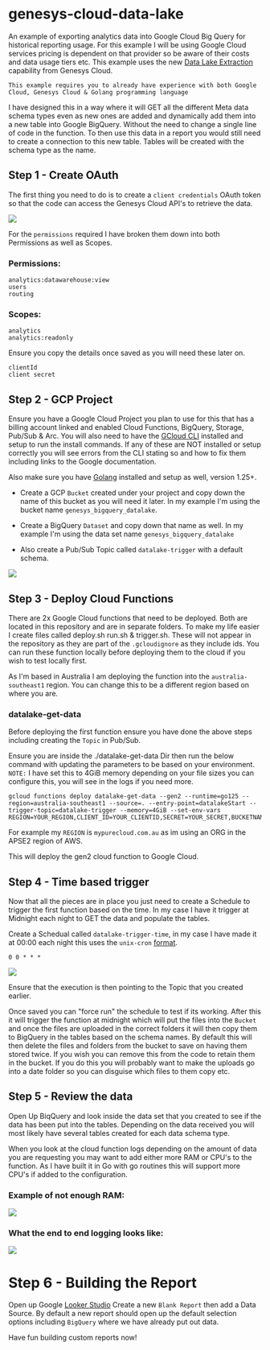 # genesys-cloud-data-lake

An example of exporting analytics data into Google Cloud Big Query for historical reporting usage. For this example I will be using Google Cloud services pricing is dependent on that provider so be aware of their costs and data usage tiers etc. This example uses the new [Data Lake Extraction](https://developer.genesys.cloud/analyticsdatamanagement/analytics/extraction/) capability from Genesys Cloud.

`This example requires you to already have experience with both Google Cloud, Genesys Cloud & Golang programming language`

I have designed this in a way where it will GET all the different Meta data schema types even as new ones are added and dynamically add them into a new table into Google BigQuery. Without the need to change a single line of code in the function. To then use this data in a report you would still need to create a connection to this new table. Tables will be created with the schema type as the name.

## Step 1 - Create OAuth

The first thing you need to do is to create a `client credentials` OAuth token so that the code can access the Genesys Cloud API's to retrieve the data.

![](/images/oauth.png?raw=true)

For the `permissions` required I have broken them down into both Permissions as well as Scopes.

### Permissions:
```
analytics:datawarehouse:view
users
routing
```
### Scopes:
```
analytics
analytics:readonly
```

Ensure you copy the details once saved as you will need these later on.

```
clientId
client secret
```

## Step 2 - GCP Project

Ensure you have a Google Cloud Project you plan to use for this that has a billing account linked and enabled Cloud Functions, BigQuery, Storage, Pub/Sub & Arc. You will also need to have the [GCloud CLI](https://cloud.google.com/sdk/docs/install) installed and setup to run the install commands. If any of these are NOT installed or setup correctly you will see errors from the CLI stating so and how to fix them including links to the Google documentation.

Also make sure you have [Golang](https://go.dev/doc/install) installed and setup as well, version 1.25+.

- Create a GCP `Bucket` created under your project and copy down the name of this bucket as you will need it later. In my example I'm using the bucket name `genesys_bigquery_datalake`.

- Create a BigQuery `Dataset` and copy down that name as well. In my example I'm using the data set name `genesys_bigquery_datalake`

- Also create a Pub/Sub Topic called `datalake-trigger` with a default schema.

![](/images/topic.png?raw=true)

## Step 3 - Deploy Cloud Functions

There are 2x Google Cloud functions that need to be deployed. Both are located in this repository and are in separate folders. To make my life easier I create files called deploy.sh run.sh & trigger.sh. These will not appear in the repository as they are part of the `.gcloudignore` as they include ids. You can run these function locally before deploying them to the cloud if you wish to test locally first.

As I'm based in Australia I am deploying the function into the `australia-southeast1` region. You can change this to be a different region based on where you are.

### datalake-get-data

Before deploying the first function ensure you have done the above steps including creating the `Topic` in Pub/Sub.

Ensure you are inside the ./datalake-get-data Dir then run the below command with updating the parameters to be based on your environment. `NOTE:` I have set this to 4GiB memory depending on your file sizes you can configure this, you will see in the logs if you need more.

```
gcloud functions deploy datalake-get-data --gen2 --runtime=go125 --region=australia-southeast1 --source=. --entry-point=datalakeStart --trigger-topic=datalake-trigger --memory=4GiB --set-env-vars REGION=YOUR_REGION,CLIENT_ID=YOUR_CLIENTID,SECRET=YOUR_SECRET,BUCKETNAME=YOUR_BUCKET_NAME,PROJECTID=YOUR_PROJECTID,DATASETID=YOUR_DATASETID
```

For example my `REGION` is `mypurecloud.com.au` as im using an ORG in the APSE2 region of AWS.

This will deploy the gen2 cloud function to Google Cloud.

## Step 4 - Time based trigger

Now that all the pieces are in place you just need to create a Schedule to trigger the first function based on the time. In my case I have it trigger at Midnight each night to GET the data and populate the tables.

Create a Schedual called `datalake-trigger-time`, in my case I have made it at 00:00 each night this uses the `unix-cron` [format](https://cloud.google.com/scheduler/docs/configuring/cron-job-schedules).

```
0 0 * * *
```

![](/images/schedual.png?raw=true)

Ensure that the execution is then pointing to the Topic that you created earlier.

Once saved you can "force run" the schedule to test if its working. After this it will trigger the function at midnight which will put the files into the `Bucket` and once the files are uploaded in the correct folders it will then copy them to BigQuery in the tables based on the schema names. By default this will then delete the files and folders from the bucket to save on having them stored twice. If you wish you can remove this from the code to retain them in the bucket. If you do this you will probably want to make the uploads go into a date folder so you can disguise which files to them copy etc.

## Step 5 - Review the data

Open Up BiqQuery and look inside the data set that you created to see if the data has been put into the tables. Depending on the data received you will most likely have several tables created for each data schema type.

When you look at the cloud function logs depending on the amount of data you are requesting you may want to add either more RAM or CPU's to the function. As I have built it in Go with go routines this will support more CPU's if added to the configuration.

### Example of not enough RAM:
![](/images/error.png?raw=true)

### What the end to end logging looks like:
![](/images/logging.png?raw=true)

# Step 6 - Building the Report

Open up Google [Looker Studio](https://lookerstudio.google.com/navigation/reporting) Create a new `Blank Report` then add a Data Source. By default a new report should open up the default selection options including `BigQuery` where we have already put out data.

Have fun building custom reports now!
